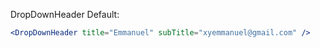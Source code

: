 DropDownHeader Default:

```jsx
<DropDownHeader title="Emmanuel" subTitle="xyemmanuel@gmail.com" />
```
